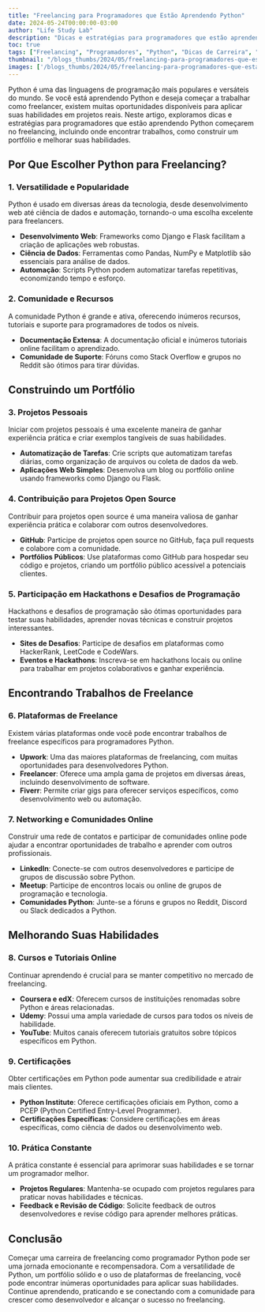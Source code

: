 ```yaml
---
title: "Freelancing para Programadores que Estão Aprendendo Python"
date: 2024-05-24T00:00:00-03:00
author: "Life Study Lab"
description: "Dicas e estratégias para programadores que estão aprendendo Python começarem no freelancing, incluindo onde encontrar trabalhos, como construir um portfólio e melhorar suas habilidades."
toc: true
tags: ["Freelancing", "Programadores", "Python", "Dicas de Carreira", "Portfólio", "Trabalho Remoto", "Habilidades de Programação"]
thumbnail: "/blogs_thumbs/2024/05/freelancing-para-programadores-que-estao-aprendendo-python.jpg"
images: ['/blogs_thumbs/2024/05/freelancing-para-programadores-que-estao-aprendendo-python.jpg']
---
```


Python é uma das linguagens de programação mais populares e versáteis do mundo. Se você está aprendendo Python e deseja começar a trabalhar como freelancer, existem muitas oportunidades disponíveis para aplicar suas habilidades em projetos reais. Neste artigo, exploramos dicas e estratégias para programadores que estão aprendendo Python começarem no freelancing, incluindo onde encontrar trabalhos, como construir um portfólio e melhorar suas habilidades.

## Por Que Escolher Python para Freelancing?

### 1. Versatilidade e Popularidade

Python é usado em diversas áreas da tecnologia, desde desenvolvimento web até ciência de dados e automação, tornando-o uma escolha excelente para freelancers.

- **Desenvolvimento Web**: Frameworks como Django e Flask facilitam a criação de aplicações web robustas.
- **Ciência de Dados**: Ferramentas como Pandas, NumPy e Matplotlib são essenciais para análise de dados.
- **Automação**: Scripts Python podem automatizar tarefas repetitivas, economizando tempo e esforço.

### 2. Comunidade e Recursos

A comunidade Python é grande e ativa, oferecendo inúmeros recursos, tutoriais e suporte para programadores de todos os níveis.

- **Documentação Extensa**: A documentação oficial e inúmeros tutoriais online facilitam o aprendizado.
- **Comunidade de Suporte**: Fóruns como Stack Overflow e grupos no Reddit são ótimos para tirar dúvidas.

## Construindo um Portfólio

### 3. Projetos Pessoais

Iniciar com projetos pessoais é uma excelente maneira de ganhar experiência prática e criar exemplos tangíveis de suas habilidades.

- **Automatização de Tarefas**: Crie scripts que automatizam tarefas diárias, como organização de arquivos ou coleta de dados da web.
- **Aplicações Web Simples**: Desenvolva um blog ou portfólio online usando frameworks como Django ou Flask.

### 4. Contribuição para Projetos Open Source

Contribuir para projetos open source é uma maneira valiosa de ganhar experiência prática e colaborar com outros desenvolvedores.

- **GitHub**: Participe de projetos open source no GitHub, faça pull requests e colabore com a comunidade.
- **Portfólios Públicos**: Use plataformas como GitHub para hospedar seu código e projetos, criando um portfólio público acessível a potenciais clientes.

### 5. Participação em Hackathons e Desafios de Programação

Hackathons e desafios de programação são ótimas oportunidades para testar suas habilidades, aprender novas técnicas e construir projetos interessantes.

- **Sites de Desafios**: Participe de desafios em plataformas como HackerRank, LeetCode e CodeWars.
- **Eventos e Hackathons**: Inscreva-se em hackathons locais ou online para trabalhar em projetos colaborativos e ganhar experiência.

## Encontrando Trabalhos de Freelance

### 6. Plataformas de Freelance

Existem várias plataformas onde você pode encontrar trabalhos de freelance específicos para programadores Python.

- **Upwork**: Uma das maiores plataformas de freelancing, com muitas oportunidades para desenvolvedores Python.
- **Freelancer**: Oferece uma ampla gama de projetos em diversas áreas, incluindo desenvolvimento de software.
- **Fiverr**: Permite criar gigs para oferecer serviços específicos, como desenvolvimento web ou automação.

### 7. Networking e Comunidades Online

Construir uma rede de contatos e participar de comunidades online pode ajudar a encontrar oportunidades de trabalho e aprender com outros profissionais.

- **LinkedIn**: Conecte-se com outros desenvolvedores e participe de grupos de discussão sobre Python.
- **Meetup**: Participe de encontros locais ou online de grupos de programação e tecnologia.
- **Comunidades Python**: Junte-se a fóruns e grupos no Reddit, Discord ou Slack dedicados a Python.

## Melhorando Suas Habilidades

### 8. Cursos e Tutoriais Online

Continuar aprendendo é crucial para se manter competitivo no mercado de freelancing.

- **Coursera e edX**: Oferecem cursos de instituições renomadas sobre Python e áreas relacionadas.
- **Udemy**: Possui uma ampla variedade de cursos para todos os níveis de habilidade.
- **YouTube**: Muitos canais oferecem tutoriais gratuitos sobre tópicos específicos em Python.

### 9. Certificações

Obter certificações em Python pode aumentar sua credibilidade e atrair mais clientes.

- **Python Institute**: Oferece certificações oficiais em Python, como a PCEP (Python Certified Entry-Level Programmer).
- **Certificações Específicas**: Considere certificações em áreas específicas, como ciência de dados ou desenvolvimento web.

### 10. Prática Constante

A prática constante é essencial para aprimorar suas habilidades e se tornar um programador melhor.

- **Projetos Regulares**: Mantenha-se ocupado com projetos regulares para praticar novas habilidades e técnicas.
- **Feedback e Revisão de Código**: Solicite feedback de outros desenvolvedores e revise código para aprender melhores práticas.

## Conclusão

Começar uma carreira de freelancing como programador Python pode ser uma jornada emocionante e recompensadora. Com a versatilidade de Python, um portfólio sólido e o uso de plataformas de freelancing, você pode encontrar inúmeras oportunidades para aplicar suas habilidades. Continue aprendendo, praticando e se conectando com a comunidade para crescer como desenvolvedor e alcançar o sucesso no freelancing.
